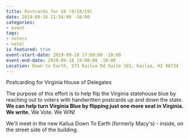```yaml
---
title: Postcards for VA (9/18/19)
date: 2019-09-16 21:54:00 -10:00
categories:
- event
tags:
- voters
- natel
is featured: true
event-start-date: 2019-09-18 17:00:00 -10:00
event-end-date: 2019-09-18 19:00:00 -10:00
Location: Down to Earth, 573 Kailua Rd Suite 101, Kailua, HI 96734
---
```


Postcarding for Virginia House of Delegates

The purpose of this effort is to help flip the Virginia statehouse blue by reaching out to voters with handwritten postcards up and down the state. **We can help turn Virginia Blue by flipping just one more seat in Virginia.  We write.** We Vote. We WIN!

We'll meet in the new Kailua Down To Earth (formerly Macy's) - inside, on the street side of the building.